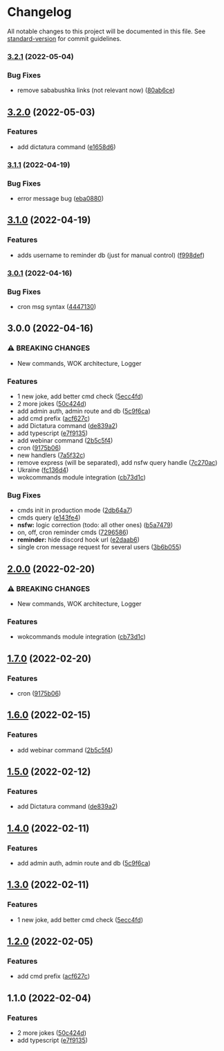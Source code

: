 # Changelog

All notable changes to this project will be documented in this file. See [standard-version](https://github.com/conventional-changelog/standard-version) for commit guidelines.

### [3.2.1](https://github.com/thesiv95/sababushka-discord-bot/compare/v3.2.0...v3.2.1) (2022-05-04)


### Bug Fixes

* remove sababushka links (not relevant now) ([80ab6ce](https://github.com/thesiv95/sababushka-discord-bot/commit/80ab6cec5d086d2c8dab48d5d0d5576434cbb22f))

## [3.2.0](https://github.com/thesiv95/sababushka-discord-bot/compare/v3.1.1...v3.2.0) (2022-05-03)


### Features

* add dictatura command ([e1658d6](https://github.com/thesiv95/sababushka-discord-bot/commit/e1658d6ce4d003e1e14e44ae1dd1927b525f190b))

### [3.1.1](https://github.com/thesiv95/sababushka-discord-bot/compare/v3.1.0...v3.1.1) (2022-04-19)


### Bug Fixes

* error message bug ([eba0880](https://github.com/thesiv95/sababushka-discord-bot/commit/eba0880f4293e8dbfb4d025e14c0b7de0b78aa5d))

## [3.1.0](https://github.com/thesiv95/sababushka-discord-bot/compare/v3.0.1...v3.1.0) (2022-04-19)


### Features

* adds username to reminder db (just for manual control) ([f998def](https://github.com/thesiv95/sababushka-discord-bot/commit/f998def35ce20c4eac1ef6d0235e1a7d931f089d))

### [3.0.1](https://github.com/thesiv95/sababushka-discord-bot/compare/v3.0.0...v3.0.1) (2022-04-16)


### Bug Fixes

* cron msg syntax ([4447130](https://github.com/thesiv95/sababushka-discord-bot/commit/4447130b5a2bbf6a8ce2590ced8bc066440aaa07))

## 3.0.0 (2022-04-16)


### ⚠ BREAKING CHANGES

* New commands, WOK architecture, Logger

### Features

* 1 new joke, add better cmd check ([5ecc4fd](https://github.com/thesiv95/sababushka-discord-bot/commit/5ecc4fd5a7d34159b09ef303ef612d23be831e72))
* 2 more jokes ([50c424d](https://github.com/thesiv95/sababushka-discord-bot/commit/50c424d43cb55e0a560bfded66e837512f35d9c0))
* add admin auth, admin route and db ([5c9f6ca](https://github.com/thesiv95/sababushka-discord-bot/commit/5c9f6ca1cf097ad89c72f34a32cd68c8f3199916))
* add cmd prefix ([acf627c](https://github.com/thesiv95/sababushka-discord-bot/commit/acf627c3baa92550c2ba5b543c16ee1d6c543b7a))
* add Dictatura command ([de839a2](https://github.com/thesiv95/sababushka-discord-bot/commit/de839a26b32591e486c9e5b6c2588ddbc54ca968))
* add typescript ([e7f9135](https://github.com/thesiv95/sababushka-discord-bot/commit/e7f91356648483adbcafb1e7e92bc3bf1a242ce3))
* add webinar command ([2b5c5f4](https://github.com/thesiv95/sababushka-discord-bot/commit/2b5c5f4e469b4e6239ee4d40b30d7feb8ef5dad6))
* cron ([9175b06](https://github.com/thesiv95/sababushka-discord-bot/commit/9175b06a6a3fdc1fc97541126822fce13219211c))
* new handlers ([7a5f32c](https://github.com/thesiv95/sababushka-discord-bot/commit/7a5f32cb71eaa0580be2eaeb34fa78f7395080f6))
* remove express (will be separated), add nsfw query handle ([7c270ac](https://github.com/thesiv95/sababushka-discord-bot/commit/7c270ac37fdba82387068cec63ce149d61484d84))
* Ukraine ([fc136d4](https://github.com/thesiv95/sababushka-discord-bot/commit/fc136d469ffa2309727a991061a6a3151b1de65a))
* wokcommands module integration ([cb73d1c](https://github.com/thesiv95/sababushka-discord-bot/commit/cb73d1c097edb90e8544ef555975618c9b7a57be))


### Bug Fixes

* cmds init in production mode ([2db64a7](https://github.com/thesiv95/sababushka-discord-bot/commit/2db64a727b357929202b847bc2a9e33d081c8050))
* cmds query ([e143fe4](https://github.com/thesiv95/sababushka-discord-bot/commit/e143fe4afe5062199e8763d58f3232cd5a2dfec2))
* **nsfw:** logic correction (todo: all other ones) ([b5a7479](https://github.com/thesiv95/sababushka-discord-bot/commit/b5a747997dc17b2bf2dc13be2e2f35d65a362df4))
* on, off, cron reminder cmds ([7296586](https://github.com/thesiv95/sababushka-discord-bot/commit/7296586dff14e384b92df5a1936deb9fe0263624))
* **reminder:** hide discord hook url ([e2daab6](https://github.com/thesiv95/sababushka-discord-bot/commit/e2daab66f370dbaddde604f15cc213921525eafd))
* single cron message request for several users ([3b6b055](https://github.com/thesiv95/sababushka-discord-bot/commit/3b6b055ca9220a3ce734d5ac62bde49d389cf83b))

## [2.0.0](https://github.com/thesiv95/sababushka-discord-bot/compare/v1.7.0...v2.0.0) (2022-02-20)


### ⚠ BREAKING CHANGES

* New commands, WOK architecture, Logger

### Features

* wokcommands module integration ([cb73d1c](https://github.com/thesiv95/sababushka-discord-bot/commit/cb73d1c097edb90e8544ef555975618c9b7a57be))

## [1.7.0](https://github.com/thesiv95/sababushka-discord-bot/compare/v1.6.0...v1.7.0) (2022-02-20)


### Features

* cron ([9175b06](https://github.com/thesiv95/sababushka-discord-bot/commit/9175b06a6a3fdc1fc97541126822fce13219211c))

## [1.6.0](https://github.com/thesiv95/sababushka-discord-bot/compare/v1.5.0...v1.6.0) (2022-02-15)


### Features

* add webinar command ([2b5c5f4](https://github.com/thesiv95/sababushka-discord-bot/commit/2b5c5f4e469b4e6239ee4d40b30d7feb8ef5dad6))

## [1.5.0](https://github.com/thesiv95/sababushka-discord-bot/compare/v1.4.0...v1.5.0) (2022-02-12)


### Features

* add Dictatura command ([de839a2](https://github.com/thesiv95/sababushka-discord-bot/commit/de839a26b32591e486c9e5b6c2588ddbc54ca968))

## [1.4.0](https://github.com/thesiv95/sababushka-discord-bot/compare/v1.3.0...v1.4.0) (2022-02-11)


### Features

* add admin auth, admin route and db ([5c9f6ca](https://github.com/thesiv95/sababushka-discord-bot/commit/5c9f6ca1cf097ad89c72f34a32cd68c8f3199916))

## [1.3.0](https://github.com/thesiv95/sababushka-discord-bot/compare/v1.2.0...v1.3.0) (2022-02-11)


### Features

* 1 new joke, add better cmd check ([5ecc4fd](https://github.com/thesiv95/sababushka-discord-bot/commit/5ecc4fd5a7d34159b09ef303ef612d23be831e72))

## [1.2.0](https://github.com/thesiv95/sababushka-discord-bot/compare/v1.1.0...v1.2.0) (2022-02-05)


### Features

* add cmd prefix ([acf627c](https://github.com/thesiv95/sababushka-discord-bot/commit/acf627c3baa92550c2ba5b543c16ee1d6c543b7a))

## 1.1.0 (2022-02-04)


### Features

* 2 more jokes ([50c424d](https://github.com/thesiv95/sababushka-discord-bot/commit/50c424d43cb55e0a560bfded66e837512f35d9c0))
* add typescript ([e7f9135](https://github.com/thesiv95/sababushka-discord-bot/commit/e7f91356648483adbcafb1e7e92bc3bf1a242ce3))
